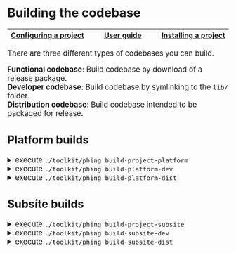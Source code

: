 # Building the codebase

<big><table><thead><tr><th nowrap> [Configuring a project](./configuring-project.md#configuring-a-project) </th><th width="100%" align="center"> [User guide](../README.md#user-guide) </th><th nowrap> [Installing a project](./installing-project.md#installing-the-project) </th></tr></thead></table>

There are three different types of codebases you can build.

**Functional codebase**: Build codebase by download of a release package.<br>
**Developer codebase**: Build codebase by symlinking to the `lib/` folder.<br>
**Distribution codebase**: Build codebase intended to be packaged for release.<br>

## Platform builds

<details><p><summary>execute <code>./toolkit/phing build-project-platform</code></summary></p>

This build downloads the latest released platform deploy package depending on
what version you specified as the platform.package.version property. After
download it is unpacked to the build folder. This build is mainly used by subsites
that need to test their code on a specific platform version.
</p></details>

<!-- <details><p><summary>execute <code>composer create-project ec-europa/platform toolkit-demo dev-master</code></summary> 

Clones the repository with the master branch and runs composer install in the
root of the project. You will be prompted to keep or remove the version control
system before starting the installation.
</p></details>
<details><p><summary>execute <code>nano build.develop.props</code></summary>

Put the properties file in the root of your project and add the build properties
you wish to set. For more information on the list of available build properties
refer to the [build.default.props] file that is provided by the toolkit.
</p></details> -->
<details><p><summary>execute <code>./toolkit/phing build-platform-dev</code></summary></p>

Build the actual codebase, this will transform your `lib/` and
`resources/` folder into a Drupal codebase which you can installed. This action by
default will start by backing up any site specific files if there were any
present.

Currently platform-dev has not migrated to the toolkit yet for building their
codebase. This is a work in progress. If you are developing for a subsite this
part of the documentation does not apply to your codebase.
</p></details>
<!-- <details><p><summary>execute <code>./toolkit/phing build-project-subsite</code></summary>

This feature has not been implemented yet. It would allow platform developers
to install any subsite that is using the platform. To complete this feature, CI
needs to be fully implmented so subsites have a deploy package available for
download.
</p></details> -->
<details><p><summary>execute <code>./toolkit/phing build-platform-dist</code></summary></p>

Build the distribution files for a single profile. You can change the profile
either through changing the property in your build properties file or through
defining it in the command itself with the `-D 'profile'=` option.

This build will only build the files necessary for deployment and the result 
will be compressed and uploaded to github when your project gets tagged
for release. After the release this package will be available for download by
the `./toolkit/phing build-project-platform` command.
</p></details>

## Subsite builds

<details><p><summary>execute <code>./toolkit/phing build-project-subsite</code></summary></p>

This build downloads and unpacks the latest released subsite deploy package and
unpacks it to the `build/sites/default` folder. This build will be mainly used
by platform who need to test subsite configurations on their codebase.

This build will download the latest release package of the version you define in
your build properties file. Currently subsites are not yet using the release
assets for deployment so the command will not give you any code.
</p></details>

<!-- <details><p><summary>execute <code>composer create-project ec-europa/subsite toolkit-demo dev-master</code></summary>

Clones the repository with the master branch and runs composer install in the
root of the project. You will be prompted to keep or remove the version control
system before starting the installation.
</p></details>
<details><p><summary>execute <code>nano build.develop.props</code></summary>

Put the properties file in the root of your project and add the build properties
you wish to set. For more information on the list of available build properties
refer to the [build.default.props] file that is provided by the toolkit.
</p></details>
<details><p><summary>execute <code>./toolkit/phing build-project-platform</code></summary>

Downloads the platform package of which you defined the version in your build
properties. After succesful download it will unpack the package into the
`build/` folder of your project.
</p></details> -->
<details><p><summary>execute <code>./toolkit/phing build-subsite-dev</code></summary>

Builds all resources and symlinks the individual modules, themes and libraries
to their location in the lib/ folder. The `build/sites/default` folder effectively becomes a
mirror of `lib/`.
</p></details>

<details><p><summary>execute <code>./toolkit/phing build-subsite-dist</code></summary></p>

Build the distribution files for a single subsite, you can change the subsite
either through changing the property in your build properties file or through
defining it in the command itself with the `-D 'subsite'=` option.

This build will only build the files necessary for deployment. The result of the
build will be compressed and uploaded to github when your project gets tagged
for release. After the release this package will be available for download by
the `./toolkit/phing build-project-subsite` command.
</p></details>